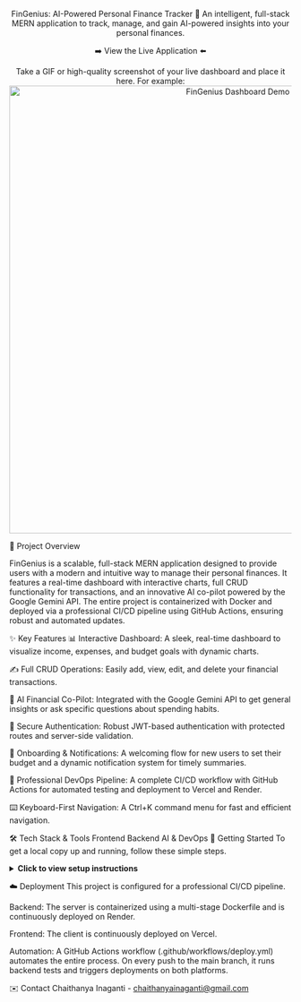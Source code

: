<div align="center">

FinGenius: AI-Powered Personal Finance Tracker 🚀
An intelligent, full-stack MERN application to track, manage, and gain AI-powered insights into your personal finances.

➡️ View the Live Application ⬅️

</div>

<div align="center">

Take a GIF or high-quality screenshot of your live dashboard and place it here. For example:
<img src="https://i.imgur.com/your-dashboard-demo.gif" alt="FinGenius Dashboard Demo" width="800"/>

</div>

🎯 Project Overview

FinGenius is a scalable, full-stack MERN application designed to provide users with a modern and intuitive way to manage their personal finances. It features a real-time dashboard with interactive charts, full CRUD functionality for transactions, and an innovative AI co-pilot powered by the Google Gemini API. The entire project is containerized with Docker and deployed via a professional CI/CD pipeline using GitHub Actions, ensuring robust and automated updates.

✨ Key Features
📊 Interactive Dashboard: A sleek, real-time dashboard to visualize income, expenses, and budget goals with dynamic charts.

✍️ Full CRUD Operations: Easily add, view, edit, and delete your financial transactions.

🤖 AI Financial Co-Pilot: Integrated with the Google Gemini API to get general insights or ask specific questions about spending habits.

🔐 Secure Authentication: Robust JWT-based authentication with protected routes and server-side validation.

🔔 Onboarding & Notifications: A welcoming flow for new users to set their budget and a dynamic notification system for timely summaries.

🔄 Professional DevOps Pipeline: A complete CI/CD workflow with GitHub Actions for automated testing and deployment to Vercel and Render.

⌨️ Keyboard-First Navigation: A Ctrl+K command menu for fast and efficient navigation.

🛠️ Tech Stack & Tools
Frontend
Backend
AI & DevOps
🏁 Getting Started
To get a local copy up and running, follow these simple steps.

<details>
<summary><strong>Click to view setup instructions</strong></summary>

Prerequisites
Node.js (v18 or later)

npm & Git

Installation & Setup
Clone the repository:

git clone https://github.com/Chaithanyaina/FinGenius.git
cd FinGenius

Setup the Backend Server:

Navigate to the server directory: cd server

Install NPM packages: npm install

Create a .env file in the server directory and add the following variables:

PORT=8000
MONGO_URI=your_mongodb_connection_string
JWT_SECRET=your_strong_jwt_secret
GEMINI_API_KEY=your_google_gemini_api_key

Start the server: npm run dev

Setup the Frontend Client:

In a new terminal, navigate to the client directory: cd client

Install NPM packages: npm install

Create a .env.local file in the client directory and add the following:

VITE_API_URL=http://localhost:8000/api/v1

Start the client: npm run dev

Your application should now be running locally at http://localhost:5173.

</details>

☁️ Deployment
This project is configured for a professional CI/CD pipeline.

Backend: The server is containerized using a multi-stage Dockerfile and is continuously deployed on Render.

Frontend: The client is continuously deployed on Vercel.

Automation: A GitHub Actions workflow (.github/workflows/deploy.yml) automates the entire process. On every push to the main branch, it runs backend tests and triggers deployments on both platforms.

✉️ Contact
Chaithanya Inaganti - chaithanyainaganti@gmail.com